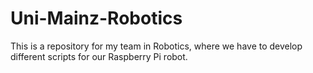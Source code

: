 # Uni-Mainz-Robotics
This is a repository for my team in Robotics, where we have to develop different scripts for our Raspberry Pi robot.
